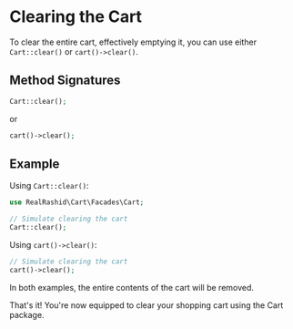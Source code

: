# Clearing the Cart

To clear the entire cart, effectively emptying it, you can use either `Cart::clear()` or `cart()->clear()`.

## Method Signatures

```php
Cart::clear();
```

or

```php
cart()->clear();
```

## Example

Using `Cart::clear()`:

```php
use RealRashid\Cart\Facades\Cart;

// Simulate clearing the cart
Cart::clear();
```
Using `cart()->clear()`:

```php
// Simulate clearing the cart
cart()->clear();
```

In both examples, the entire contents of the cart will be removed.


That's it! You're now equipped to clear your shopping cart using the Cart package.

